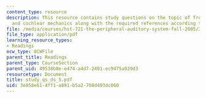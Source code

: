 ```yaml
---
content_type: resource
description: This resource contains study questions on the topic of frequency tuning
  and cochlear mechanics along with the required references according to the question.
file: /media/courses/hst-721-the-peripheral-auditory-system-fall-2005/3e858e614ff1a891b5a2708d493dc060_study_qs_ds_5.pdf
file_type: application/pdf
learning_resource_types:
- Readings
ocw_type: OCWFile
parent_title: Readings
parent_type: CourseSection
parent_uid: 49538b8e-e474-a4d7-2401-ec9475a929d3
resourcetype: Document
title: study_qs_ds_5.pdf
uid: 3e858e61-4ff1-a891-b5a2-708d493dc060
---
```

